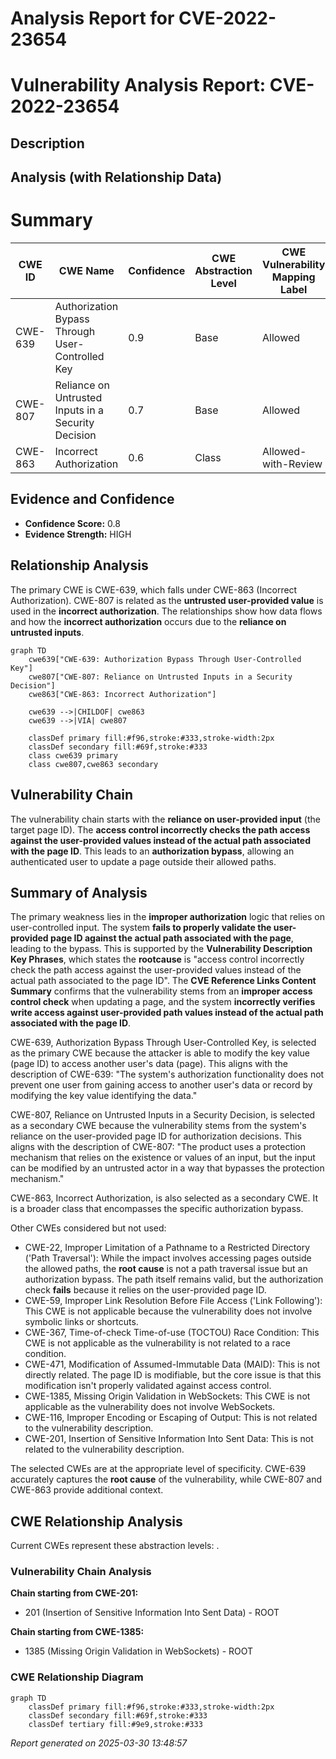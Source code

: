 # Analysis Report for CVE-2022-23654

# Vulnerability Analysis Report: CVE-2022-23654

## Description



## Analysis (with Relationship Data)

# Summary
| CWE ID | CWE Name | Confidence | CWE Abstraction Level | CWE Vulnerability Mapping Label | CWE-Vulnerability Mapping Notes |
|---|---|---|---|---|---|
| CWE-639 | Authorization Bypass Through User-Controlled Key | 0.9 | Base | Allowed | Primary CWE |
| CWE-807 | Reliance on Untrusted Inputs in a Security Decision | 0.7 | Base | Allowed | Secondary CWE |
| CWE-863 | Incorrect Authorization | 0.6 | Class | Allowed-with-Review | Secondary CWE |

## Evidence and Confidence

*   **Confidence Score:** 0.8
*   **Evidence Strength:** HIGH

## Relationship Analysis
The primary CWE is CWE-639, which falls under CWE-863 (Incorrect Authorization). CWE-807 is related as the **untrusted user-provided value** is used in the **incorrect authorization**. The relationships show how data flows and how the **incorrect authorization** occurs due to the **reliance on untrusted inputs**.

```mermaid
graph TD
    cwe639["CWE-639: Authorization Bypass Through User-Controlled Key"]
    cwe807["CWE-807: Reliance on Untrusted Inputs in a Security Decision"]
    cwe863["CWE-863: Incorrect Authorization"]
    
    cwe639 -->|CHILDOF| cwe863
    cwe639 -->|VIA| cwe807
    
    classDef primary fill:#f96,stroke:#333,stroke-width:2px
    classDef secondary fill:#69f,stroke:#333
    class cwe639 primary
    class cwe807,cwe863 secondary
```

## Vulnerability Chain
The vulnerability chain starts with the **reliance on user-provided input** (the target page ID). The **access control incorrectly checks the path access against the user-provided values instead of the actual path associated with the page ID**. This leads to an **authorization bypass**, allowing an authenticated user to update a page outside their allowed paths.

## Summary of Analysis
The primary weakness lies in the **improper authorization** logic that relies on user-controlled input. The system **fails to properly validate the user-provided page ID against the actual path associated with the page**, leading to the bypass. This is supported by the **Vulnerability Description Key Phrases**, which states the **rootcause** is "access control incorrectly check the path access against the user-provided values instead of the actual path associated to the page ID". The **CVE Reference Links Content Summary** confirms that the vulnerability stems from an **improper access control check** when updating a page, and the system **incorrectly verifies write access against user-provided path values instead of the actual path associated with the page ID**.

CWE-639, Authorization Bypass Through User-Controlled Key, is selected as the primary CWE because the attacker is able to modify the key value (page ID) to access another user's data (page). This aligns with the description of CWE-639: "The system's authorization functionality does not prevent one user from gaining access to another user's data or record by modifying the key value identifying the data."

CWE-807, Reliance on Untrusted Inputs in a Security Decision, is selected as a secondary CWE because the vulnerability stems from the system's reliance on the user-provided page ID for authorization decisions. This aligns with the description of CWE-807: "The product uses a protection mechanism that relies on the existence or values of an input, but the input can be modified by an untrusted actor in a way that bypasses the protection mechanism."

CWE-863, Incorrect Authorization, is also selected as a secondary CWE. It is a broader class that encompasses the specific authorization bypass.

Other CWEs considered but not used:

*   CWE-22, Improper Limitation of a Pathname to a Restricted Directory ('Path Traversal'): While the impact involves accessing pages outside the allowed paths, the **root cause** is not a path traversal issue but an authorization bypass. The path itself remains valid, but the authorization check **fails** because it relies on the user-provided page ID.
*   CWE-59, Improper Link Resolution Before File Access ('Link Following'): This CWE is not applicable because the vulnerability does not involve symbolic links or shortcuts.
*   CWE-367, Time-of-check Time-of-use (TOCTOU) Race Condition: This CWE is not applicable as the vulnerability is not related to a race condition.
*   CWE-471, Modification of Assumed-Immutable Data (MAID): This is not directly related. The page ID is modifiable, but the core issue is that this modification isn't properly validated against access control.
*   CWE-1385, Missing Origin Validation in WebSockets: This CWE is not applicable as the vulnerability does not involve WebSockets.
*   CWE-116, Improper Encoding or Escaping of Output: This is not related to the vulnerability description.
*   CWE-201, Insertion of Sensitive Information Into Sent Data: This is not related to the vulnerability description.

The selected CWEs are at the appropriate level of specificity. CWE-639 accurately captures the **root cause** of the vulnerability, while CWE-807 and CWE-863 provide additional context.


## CWE Relationship Analysis

Current CWEs represent these abstraction levels: .


### Vulnerability Chain Analysis

**Chain starting from CWE-201:**
- 201 (Insertion of Sensitive Information Into Sent Data) - ROOT


**Chain starting from CWE-1385:**
- 1385 (Missing Origin Validation in WebSockets) - ROOT



### CWE Relationship Diagram

```mermaid
graph TD
    classDef primary fill:#f96,stroke:#333,stroke-width:2px
    classDef secondary fill:#69f,stroke:#333
    classDef tertiary fill:#9e9,stroke:#333
```



*Report generated on 2025-03-30 13:48:57*
